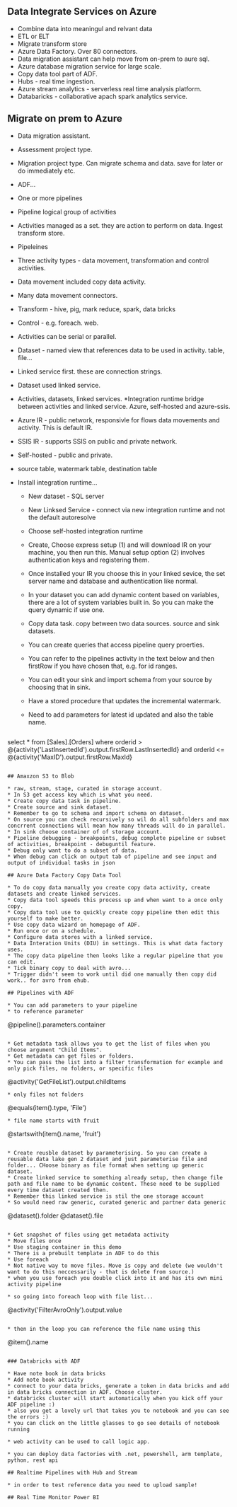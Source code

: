 
## Data Integrate Services on Azure

* Combine data into meaningul and relvant data
* ETL or ELT
* Migrate transform store
* Azure Data Factory. Over 80 connectors. 
* Data migration assistant can help move from on-prem to aure sql. 
* Azure database migration service for large scale. 
* Copy data tool part of ADF. 
* Hubs - real time ingestion. 
* Azure stream analytics - serverless real time analysis platform. 
* Databaricks - collaborative apach spark analytics service. 

## Migrate on prem to Azure

* Data migration assistant. 
* Assessment project type.
* Migration project type. Can migrate schema and data. save for later or do immediately etc.

* ADF...
* One or more pipelines
* Pipeline logical group of activities
* Activities managed as a set. they are action to perform on data. Ingest transform store.
* Pipeleines
* Three activity types - data movement, transformation and control activities. 
* Data movement included copy data activity. 
* Many data movement connectors.
* Transform - hive, pig, mark reduce, spark, data bricks
* Control - e.g. foreach. web.
* Activities can be serial or parallel. 
* Dataset - named view that references data to be used in activity. table, file... 
* Linked service first. these are connection strings. 
* Dataset used linked service. 
* Activities, datasets, linked services. 
*Integration runtime bridge between activities and linked service. Azure, self-hosted and azure-ssis. 
* Azure IR - public network, responsivle for flows data movements and activity. This is default IR. 
* SSIS IR - supports SSIS on public and private network.
* Self-hosted - public and private. 

* source table, watermark table, destination table

* Install integration runtime...
   * New dataset - SQL server
   * New Linksed Service - connect via new integration runtime and not the default autoresolve
   * Choose self-hosted integration runtime
   * Create, Choose express setup (1) and will download IR on your machine, you then run this. 
   Manual setup option (2) involves authentication keys and registering them. 
   * Once installed your IR you choose this in your linked sevice, the set server name and database and authentication like normal.

   * In your dataset you can add dynamic content based on variables, there are a lot of system variables built in. So you can make the query dynamic if use one. 

   * Copy data task. copy between two data sources. source and sink datasets. 
   * You can create queries that access pipeline query proerties. 
   * You can refer to the pipelines activity in the text below and then firstRow if you have chosen that, e.g. for id ranges. 
   * You can edit your sink and import schema from your source by choosing that in sink.
   * Have a stored procedure that updates the incremental watermark. 
   * Need to add parameters for latest id updated and also the table name. 

   ```
select * from [Sales].[Orders]
where orderid > @{activity('LastInsertedId').output.firstRow.LastInsertedId} and orderid <= @{activity('MaxID').output.firstRow.MaxId}
   ```

## Amaxzon S3 to Blob

* raw, stream, stage, curated in storage account. 
* In S3 get access key which is what you need. 
* Create copy data task in pipeline. 
* Create source and sink dataset. 
* Remember to go to schema and import schema on dataset. 
* On source you can check recursively so wil do all subfolders and max concrrent connections will mean how many threads will do in parallel. 
* In sink choose container of of storage account. 
* Pipeline debugging - breakpoints, debug complete pipeline or subset of activities, breakpoint - debuguntil feature.
* Debug only want to do a subset of data. 
* When debug can click on output tab of pipeline and see input and output of individual tasks in json  

## Azure Data Factory Copy Data Tool

* To do copy data manually you create copy data activity, create datasets and create linked services. 
* Copy data tool speeds this process up and when want to a once only copy. 
* Copy data tool use to quickly create copy pipeline then edit this yourself to make better. 
* Use copy data wizard on homepage of ADF. 
* Run once or on a schedule.
* Configure data stores with a linked service. 
* Data Interation Units (DIU) in settings. This is what data factory uses. 
* The copy data pipeline then looks like a regular pipeline that you can edit. 
* Tick binary copy to deal with avro... 
* Trigger didn't seem to work until did one manually then copy did work.. for avro from ehub. 

## Pipelines with ADF

* You can add parameters to your pipeline
* to reference parameter

```
@pipeline().parameters.container
```

* Get metadata task allows you to get the list of files when you choose argument "Child Items". 
* Get metadata can get files or folders. 
* You can pass the list into a filter transformation for example and only pick files, no folders, or specific files

```
@activity('GetFileList').output.childItems
```
* only files not folders
```
@equals(item().type, 'File')
```
* file name starts with fruit
```
@startswith(item().name, 'fruit')
```

* Create reusble dataset by parameterising. So you can create a reusable data lake gen 2 dataset and just parameterise file and folder... CHoose binary as file format when setting up generic dataset. 
* Create linked service to something already setup, then change file path and file name to be dynamic content. These need to be supplied every time dataset created then. 
* Remember this linked service is stil the one storage account
* So would need raw generic, curated generic and partner data generic

```
@dataset().folder
@dataset().file
```

* Get snapshot of files using get metadata activity
* Move files once
* Use staging container in this demo
* There is a prebuilt template in ADF to do this
* Use foreach 
* Not native way to move files. Move is copy and delete (we wouldn't want to do this neccessarily - that is delete from source.)
* when you use foreach you double click into it and has its own mini activity pipeline

* so going into foreach loop with file list...

```
@activity('FilterAvroOnly').output.value
```

* then in the loop you can reference the file name using this

```
@item().name
```

### Databricks with ADF

* Have note book in data bricks
* Add note book activity
* connect to your data bricks, generate a token in data bricks and add in data bricks connection in ADF. Choose cluster. 
* databricks cluster will start automatically when you kick off your ADF pipeline :) 
* also you get a lovely url that takes you to notebook and you can see the errors :) 
* you can click on the little glasses to go see details of notebook running

* web activity can be used to call logic app. 

* you can deploy data factories with .net, powershell, arm template, python, rest api

## Realtime Pipelines with Hub and Stream

* in order to test reference data you need to upload sample! 

## Real Time Monitor Power BI